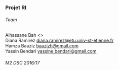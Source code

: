 ### Projet RI
  
###### Team
Alhassane Bah <>  
Diana Ramirez <diana.ramirez@etu.univ-st-etienne.fr>  
Hamza Baaziz <baazizh@gmail.com>  
Yassin Bendari  <yassine.bendari@gmail.com>  
  
###### M2 DSC 2016/17